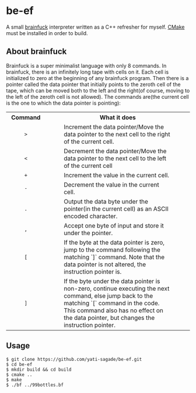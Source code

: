 be-ef
======
A small [brainfuck][1] interpreter written as a C++ refresher for myself. 
[CMake][2] must be installed in order to build.

About brainfuck
----------------
Brainfuck is a super minimalist language with only 8 commands. In brainfuck,
there is an infinitely long tape with cells on it. Each cell is initialized to
zero at the beginning of any brainfuck program. Then there is a pointer called
the data pointer that initially points to the zeroth cell of the tape, which
can be moved both to the left and the right(of course, moving to the left of
the zeroth cell is not allowed). The commands are(the current cell is the one
to which the data pointer is pointing):

<style>
.center{
    text-align: center;
}
td{
    padding-left: 50px;
    padding-right: 50px;
}
</style>

<table>
    <tr>
        <th>Command</th>
        <th>What it does</th>
    </tr>
    <tr>
        <td class="center"><code>&gt;</code></td>
        <td>Increment the data pointer/Move the data pointer to the
        next cell to the right of the current cell.</td>
    </tr>
    <tr>
        <td class="center"><code>&lt;</code></td>
        <td>Decrement the data pointer/Move the data pointer to the next
        cell to the left of the current cell</td>
    </tr>
    <tr>
        <td class="center"><code>+</code></td>
        <td>Increment the value in the current cell.</td>
    </tr>
    <tr>
        <td class="center"><code>-</code></td>
        <td>Decrement the value in the current cell.</td>
    </tr>
    <tr>
        <td class="center"><code>.</code></td>
        <td>Output the data byte under the pointer(in the current cell) as
        an ASCII encoded character.</td>
    </tr>
    <tr>
        <td class="center"><code>,</code></td>
        <td>Accept one byte of input and store it under the pointer.</td>
    </tr>
    <tr>
        <td class="center"><code>[</code></td>
        <td>If the byte at the data pointer is zero, jump to the command
        following the matching `]` command. Note that the data pointer is
        not altered, the instruction pointer is.</td>
    </tr>
    <tr>
        <td class="center"><code>]</code></td>
        <td>If the byte under the data pointer is non-zero, continue
        executing the next command, else jump back to the matching `[`
        command in the code. This command also has no effect on the data
        pointer, but changes the instruction pointer.</td>
    </tr>
</table>


Usage
------


    $ git clone https://github.com/yati-sagade/be-ef.git
    $ cd be-ef
    $ mkdir build && cd build
    $ cmake ..
    $ make
    $ ./bf ../99bottles.bf

[1]:http://en.wikipedia.org/wiki/Brainfuck
[2]:http://www.cmake.org/cmake/help/install.html
